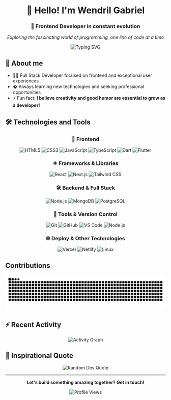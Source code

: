 <div align="center">
  <h1>👋 Hello! I'm Wendril Gabriel</h1>
  <h3>🎨 Frontend Developer in constant evolution</h3>
  
  <p>
    <em>Exploring the fascinating world of programming, one line of code at a time</em>
  </p>
  
  <img src="https://readme-typing-svg.herokuapp.com?font=Fira+Code&pause=1000&color=F7F7F7&center=true&vCenter=true&width=435&lines=Frontend+Developer;Creating+amazing+interfaces;Passionate+about+technology;Always+learning+something+new" alt="Typing SVG" />
</div>

## 🔭 About me

- 👨‍💻 Full Stack Developer focused on frontend and exceptional user experiences
- � Always learning new technologies and seeking professional opportunities
- ⚡ Fun fact: **I believe creativity and good humor are essential to grow as a developer!**

## 🛠️ Technologies and Tools

<div align="center">

### 🎨 Frontend
<p>
  <img src="https://img.shields.io/badge/HTML5-E34F26?style=for-the-badge&logo=html5&logoColor=white" alt="HTML5"/>
  <img src="https://img.shields.io/badge/CSS3-1572B6?style=for-the-badge&logo=css3&logoColor=white" alt="CSS3"/>
  <img src="https://img.shields.io/badge/JavaScript-323330?style=for-the-badge&logo=javascript&logoColor=F7DF1E" alt="JavaScript"/>
  <img src="https://img.shields.io/badge/TypeScript-007ACC?style=for-the-badge&logo=typescript&logoColor=white" alt="TypeScript"/>
  <img src="https://img.shields.io/badge/Dart-0175C2?style=for-the-badge&logo=dart&logoColor=white" alt="Dart"/>
  <img src="https://img.shields.io/badge/Flutter-02569B?style=for-the-badge&logo=flutter&logoColor=white" alt="Flutter"/>
</p>

### ⚛️ Frameworks & Libraries
<p>
  <img src="https://img.shields.io/badge/React-20232A?style=for-the-badge&logo=react&logoColor=61DAFB" alt="React"/>
  <img src="https://img.shields.io/badge/Next.js-000000?style=for-the-badge&logo=nextdotjs&logoColor=white" alt="Next.js"/>
  <img src="https://img.shields.io/badge/Tailwind_CSS-38B2AC?style=for-the-badge&logo=tailwind-css&logoColor=white" alt="Tailwind CSS"/>
</p>

### 🛠️ Backend & Full Stack
<p>
  <img src="https://img.shields.io/badge/Node.js-43853D?style=for-the-badge&logo=node.js&logoColor=white" alt="Node.js"/>
  <img src="https://img.shields.io/badge/MongoDB-47A248?style=for-the-badge&logo=mongodb&logoColor=white" alt="MongoDB"/>
  <img src="https://img.shields.io/badge/PostgreSQL-336791?style=for-the-badge&logo=postgresql&logoColor=white" alt="PostgreSQL"/>
</p>

### 🔧 Tools & Version Control
<p>
  <img src="https://img.shields.io/badge/Git-F05032?style=for-the-badge&logo=git&logoColor=white" alt="Git"/>
  <img src="https://img.shields.io/badge/GitHub-181717?style=for-the-badge&logo=github&logoColor=white" alt="GitHub"/>
  <img src="https://img.shields.io/badge/VS_Code-007ACC?style=for-the-badge&logo=visual-studio-code&logoColor=white" alt="VS Code"/>
  <img src="https://img.shields.io/badge/Node.js-43853D?style=for-the-badge&logo=node.js&logoColor=white" alt="Node.js"/>
</p>

### 🌐 Deploy & Other Technologies
<p>
  <img src="https://img.shields.io/badge/Vercel-000000?style=for-the-badge&logo=vercel&logoColor=white" alt="Vercel"/>
  <img src="https://img.shields.io/badge/Netlify-00C7B7?style=for-the-badge&logo=netlify&logoColor=white" alt="Netlify"/>
  <img src="https://img.shields.io/badge/Linux-FCC624?style=for-the-badge&logo=linux&logoColor=black" alt="Linux"/>
</p>

</div>

##  Contributions

<div align="center">
  <picture>
    <source media="(prefers-color-scheme: dark)" srcset="https://raw.githubusercontent.com/wendrilxx/wendrilxx/output/github-contribution-grid-snake-dark.svg">
    <source media="(prefers-color-scheme: light)" srcset="https://raw.githubusercontent.com/wendrilxx/wendrilxx/output/github-contribution-grid-snake.svg">
    <img alt="GitHub contribution grid snake animation" src="https://raw.githubusercontent.com/wendrilxx/wendrilxx/output/github-contribution-grid-snake.svg">
  </picture>
</div>

## ⚡ Recent Activity

<div align="center">
  <img src="https://github-readme-activity-graph.vercel.app/graph?username=wendrilxx&theme=dracula&hide_border=true&bg_color=0d1117" alt="Activity Graph"/>
</div>

## 💭 Inspirational Quote

<div align="center">
  <img src="https://quotes-github-readme.vercel.app/api?type=horizontal&theme=dracula" alt="Random Dev Quote"/>
</div>

---

<div align="center">
  <p>
    <strong>Let's build something amazing together? Get in touch!</strong>
  </p>
  
  ![Profile Views](https://komarev.com/ghpvc/?username=wendrilxx&color=blueviolet&style=flat-square&label=Profile+Views)
  
</div>
